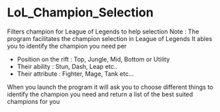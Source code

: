 # LoL_Champion_Selection
Filters champion for League of Legends to help selection
Note : The program facilitates the champion selection in League of Legends
It ables you  to identify the champion you need per 
- Position on the rift : Top, Jungle, Mid, Bottom or Utility
- Their ability : Stun, Dash, Leap etc.. 
- Their attribute : Fighter, Mage, Tank etc...

When you launch the program it will ask you to choose different things to identify the champion you need and return a list of the best suited champions for you
